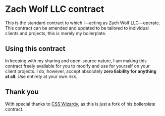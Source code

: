 # Zach Wolf LLC contract

This is the standard contract to which I—acting as Zach Wolf LLC—operate.
This contract can be amended and updated to be tailored to individual clients
and projects, this is merely my boilerplate.

## Using this contract

In keeping with my sharing and open-source nature, I am making this contract
freely available for you to modify and use for yourself on your client projects.
I do, however, accept absolutely **zero liability for anything at all**. Use
entirely at your own risk.

## Thank you

With special thanks to [CSS Wizardy](https://github.com/csswizardry/Contract),
as this is just a fork of his boilerplate contract.
